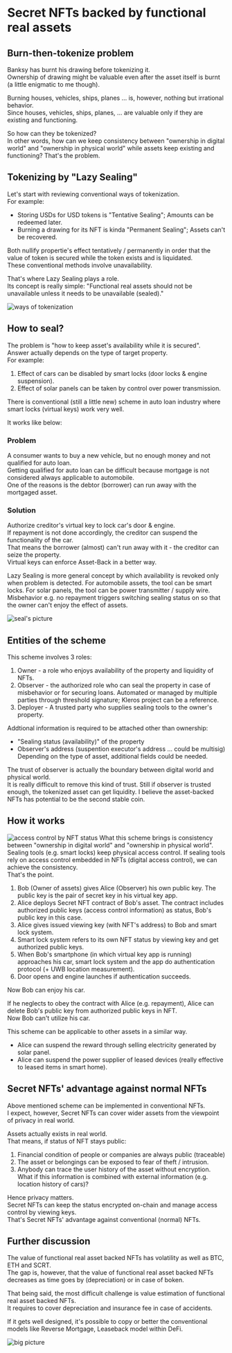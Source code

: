 # Secret NFTs backed by functional real assets

## Burn-then-tokenize problem
Banksy has burnt his drawing before tokenizing it.  
Ownership of drawing might be valuable even after the asset itself is burnt (a little enigmatic to me though).

Burning houses, vehicles, ships, planes ... is, however, nothing but irrational behavior.  
Since houses, vehicles, ships, planes, ... are valuable only if they are existing and functioning.  

So how can they be tokenized?  
In other words, how can we keep consistency between "ownership in digital world" and "ownership in physical world" while assets keep existing and functioning?
That's the problem.

## Tokenizing by "Lazy Sealing"
Let's start with reviewing conventional ways of tokenization.  
For example:
* Storing USDs for USD tokens is "Tentative Sealing"; Amounts can be redeemed later.
* Burning a drawing for its NFT is kinda "Permanent Sealing"; Assets can't be recovered.

Both nullify propertie's effect tentatively / permanently in order that the value of token is secured while the token exists and is liquidated.  
These conventional methods involve unavailability.  

That's where Lazy Sealing plays a role.  
Its concept is really simple: "Functional real assets should not be unavailable unless it needs to be unavailable (sealed)."

![ways of tokenization](https://github.com/jangsa/share/blob/master/SecretNFTs/LazySealing/img/comparison_w.png "ways of tokenization")

## How to seal?
The problem is "how to keep asset's availability while it is secured".  
Answer actually depends on the type of target property.  
For example:
1. Effect of cars can be disabled by smart locks (door locks & engine suspension).
1. Effect of solar panels can be taken by control over power transmission.

There is conventional (still a little new) scheme in auto loan industry where smart locks (virtual keys) work very well.

It works like below:
### Problem
A consumer wants to buy a new vehicle, but no enough money and not qualified for auto loan.  
Getting qualified for auto loan can be difficult because mortgage is not considered always applicable to automobile.  
One of the reasons is the debtor (borrower) can run away with the mortgaged asset.  
### Solution
Authorize creditor's virtual key to lock car's door & engine.  
If repayment is not done accordingly, the creditor can suspend the functionality of the car.  
That means the borrower (almost) can't run away with it - the creditor can seize the property.  
Virtual keys can enforce Asset-Back in a better way.

Lazy Sealing is more general concept by which availability is revoked only when problem is detected.
For automobile assets, the tool can be smart locks.
For solar panels, the tool can be power transmitter / supply wire.
Misbehavior e.g. no repayment triggers switching sealing status on so that the owner can't enjoy the effect of assets.

![seal's picture](https://www.ecomare.nl/wp-content/uploads/2017/04/ill-gewone-zeehond-2010-10sw.jpg "seal")

## Entities of the scheme
This scheme involves 3 roles:
1. Owner - a role who enjoys availability of the property and liquidity of NFTs.
1. Observer - the authorized role who can seal the property in case of misbehavior or for securing loans. Automated or managed by multiple parties through threshold signature; Kleros project can be a reference.
1. Deployer - A trusted party who supplies sealing tools to the owner's property.

Addtional information is required to be attached other than ownership:
* "Sealing status (availability)" of the property
* Observer's address (suspention executor's address ... could be multisig)
Depending on the type of asset, additional fields could be needed.  

The trust of observer is actually the boundary between digital world and physical world.  
It is really difficult to remove this kind of trust.
Still if observer is trusted enough, the tokenized asset can get liquidity. I believe the asset-backed NFTs has potential to be the second stable coin.  

## How it works
![access control by NFT status](https://github.com/jangsa/share/blob/master/SecretNFTs/LazySealing/img/architecture_w.png "access control by NFT status")
What this scheme brings is consistency between "ownership in digital world" and "ownership in physical world".  
Sealing tools (e.g. smart locks) keep physical access control. If sealing tools rely on access control embedded in NFTs (digital access control), we can achieve the consistency.  
That's the point.

1. Bob (Owner of assets) gives Alice (Observer) his own public key. The public key is the pair of secret key in his virtual key app.
1. Alice deploys Secret NFT contract of Bob's asset. The contract includes authorized public keys (access control information) as status, Bob's public key in this case.
1. Alice gives issued viewing key (with NFT's address) to Bob and smart lock system.
1. Smart lock system refers to its own NFT status by viewing key and get authorized public keys.
1. When Bob's smartphone (in which virtual key app is running) approaches his car, smart lock system and the app do authentication protocol (+ UWB location measurement).
1. Door opens and engine launches if authentication succeeds.

Now Bob can enjoy his car.  

If he neglects to obey the contract with Alice (e.g. repayment), Alice can delete Bob's public key from authorized public keys in NFT.  
Now Bob can't utilize his car.

This scheme can be applicable to other assets in a similar way.
* Alice can suspend the reward through selling electricity generated by solar panel.
* Alice can suspend the power supplier of leased devices (really effective to leased items in smart home).

## Secret NFTs' advantage against normal NFTs
Above mentioned scheme can be implemented in conventional NFTs.  
I expect, however, Secret NFTs can cover wider assets from the viewpoint of privacy in real world.

Assets actually exists in real world.  
That means, if status of NFT stays public:
1. Financial condition of people or companies are always public (traceable)  
1. The asset or belongings can be exposed to fear of theft / intrusion.  
1. Anybody can trace the user history of the asset without encryption. What if this information is combined with external information (e.g. location history of cars)?

Hence privacy matters.  
Secret NFTs can keep the status encrypted on-chain and manage access control by viewing keys.  
That's Secret NFTs' advantage against conventional (normal) NFTs.  

## Further discussion
The value of functional real asset backed NFTs has volatility as well as BTC, ETH and SCRT.  
The gap is, however, that the value of functional real asset backed NFTs decreases as time goes by (depreciation) or in case of boken.

That being said, the most difficult challenge is value estimation of functional real asset backed NFTs.  
It requires to cover depreciation and insurance fee in case of accidents.

If it gets well designed, it's possible to copy or better the conventional models like Reverse Mortgage, Leaseback model within DeFi.

![big picture](https://github.com/jangsa/share/blob/master/SecretNFTs/LazySealing/img/overall_w.png "big picture")


